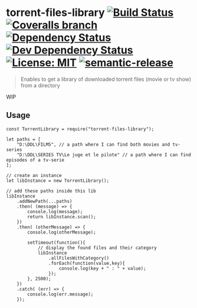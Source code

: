 # torrent-files-library [![Build Status](https://img.shields.io/travis/jy95/torrent-files-library.svg)](https://travis-ci.org/jy95/torrent-files-library)  [![Coveralls branch](https://img.shields.io/coveralls/jy95/torrent-files-library/master.svg)](https://coveralls.io/github/jy95/torrent-files-library?branch=master) [![Dependency Status](https://img.shields.io/david/jy95/torrent-files-library.svg)](https://david-dm.org/jy95/torrent-files-library)  [![Dev Dependency Status](https://img.shields.io/david/dev/jy95/torrent-files-library.svg)](https://david-dm.org/jy95/torrent-files-library?type=dev) [![License: MIT](https://img.shields.io/badge/License-MIT-yellow.svg)](https://opensource.org/licenses/MIT)  [![semantic-release](https://img.shields.io/badge/%20%20%F0%9F%93%A6%F0%9F%9A%80-semantic--release-e10079.svg)](https://github.com/semantic-release/semantic-release)
> Enables to get a library of downloaded torrent files (movie or tv show) from a directory

WIP

## Usage

```node
const TorrentLibrary = require("torrent-files-library");

let paths = [
	"D:\DDL\FILMS", // a path where I can find both movies and tv-series
	"D:\DDL\SERIES TV\Le juge et le pilote" // a path where I can find episodes of a tv-serie
];

// create an instance
let libInstance = new TorrentLibrary();

// add these paths inside this lib
libInstance
	.addNewPath(...paths)
	.then( (message) => {
		console.log(message);
		return libInstance.scan();
	})
	.then( (otherMessage) => {
		console.log(otherMessage);
		
		setTimeout(function(){
			// display the found files and their category
			libInstance
				.allFilesWithCategory()
				.forEach(function(value,key){
					console.log(key + " : " + value);
				});
		}, 2500);
	})
	.catch( (err) => {
		console.log(err.message);
	});
```